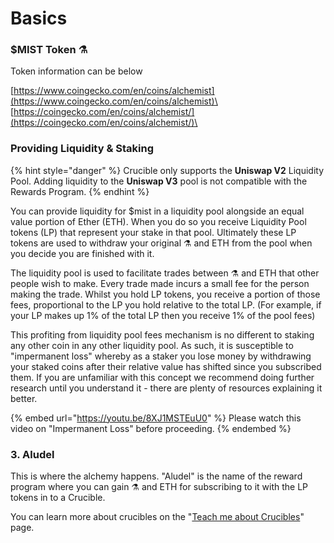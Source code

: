 # Basics

### $MIST Token ⚗️

Token information can be below

[https://www.coingecko.com/en/coins/alchemist](https://www.coingecko.com/en/coins/alchemist)\
[https://coingecko.com/en/coins/alchemist/](https://coingecko.com/en/coins/alchemist/)\


### Providing Liquidity & Staking

{% hint style="danger" %}
Crucible only supports the **Uniswap V2** Liquidity Pool. Adding liquidity to the **Uniswap V3** pool is not compatible with the Rewards Program.
{% endhint %}

You can provide liquidity for $mist in a liquidity pool alongside an equal value portion of Ether (ETH). When you do so you receive Liquidity Pool tokens (LP) that represent your stake in that pool. Ultimately these LP tokens are used to withdraw your original ⚗️ and ETH from the pool when you decide you are finished with it.

The liquidity pool is used to facilitate trades between ⚗️ and ETH that other people wish to make. Every trade made incurs a small fee for the person making the trade. Whilst you hold LP tokens, you receive a portion of those fees, proportional to the LP you hold relative to the total LP. (For example, if your LP makes up 1% of the total LP then you receive 1% of the pool fees)

This profiting from liquidity pool fees mechanism is no different to staking any other coin in any other liquidity pool. As such, it is susceptible to "impermanent loss" whereby as a staker you lose money by withdrawing your staked coins after their relative value has shifted since you subscribed them. If you are unfamiliar with this concept we recommend doing further research until you understand it - there are plenty of resources explaining it better.

{% embed url="https://youtu.be/8XJ1MSTEuU0" %}
Please watch this video on "Impermanent Loss" before proceeding.
{% endembed %}

### 3. Aludel

This is where the alchemy happens. "Aludel" is the name of the reward program where you can gain ⚗️ and ETH for subscribing to it with the LP tokens in to a Crucible.

You can learn more about crucibles on the "[Teach me about Crucibles](https://docs.alchemist.wtf/crucible/)" page.
